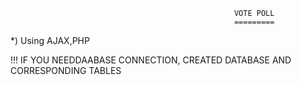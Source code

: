                                                       VOTE POLL
                                                      =========

*) Using AJAX,PHP

!!! IF YOU NEEDDAABASE CONNECTION, CREATED DATABASE AND CORRESPONDING TABLES
